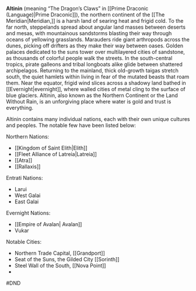 **Altinin** (meaning “The Dragon’s Claws” in [[Prime Draconic (Language)|Prime Draconic]]), the northern continent of the [[The Meridian|Meridian,]] is a harsh land of searing heat and frigid cold. To the far north, steppelands spread about angular land masses between deserts and mesas, with mountainous sandstorms blasting their way through oceans of yellowing grasslands. Marauders ride giant arthropods across the dunes, picking off drifters as they make their way between oases. Golden palaces dedicated to the suns tower over multilayered cities of sandstone, as thousands of colorful people walk the streets. In the south-central tropics, pirate galleons and tribal longboats alike glide between shattered archipelagos. Returning to the mainland, thick old-growth taigas stretch south, the quiet hamlets within living in fear of the mutated beasts that roam them. Near the equator, frigid wind slices across a shadowy land bathed in [[Evernight|evernight]], where walled cities of metal cling to the surface of blue glaciers. Altinin, also known as the Northern Continent or the Land Without Rain, is an unforgiving place where water is gold and trust is everything.


Altinin contains many individual nations, each with their own unique cultures and peoples. The notable few have been listed below:

Northern Nations:
* [[Kingdom of Saint Elith|Elith]]
* [[Fleet Alliance of Latreia|Latreia]]
* [[Atra]]
* [[Rallaxis]]

Entrati Nations:
* Larui
* West Galai
* East Galai

Evernight Nations:
* [[Empire of Avalan| Avalan]]
* Vukar

Notable Cities:
* Northern Trade Capital, [[Grandport]]
* Seat of the Suns, the Gilded City [[Sorinth]]
* Steel Wall of the South, [[Nova Point]]
* 


#DND         